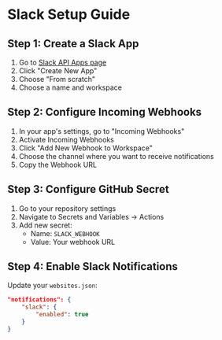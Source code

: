 # Slack Setup Guide

## Step 1: Create a Slack App
1. Go to [Slack API Apps page](https://api.slack.com/apps)
2. Click "Create New App"
3. Choose "From scratch"
4. Choose a name and workspace

## Step 2: Configure Incoming Webhooks
1. In your app's settings, go to "Incoming Webhooks"
2. Activate Incoming Webhooks
3. Click "Add New Webhook to Workspace"
4. Choose the channel where you want to receive notifications
5. Copy the Webhook URL

## Step 3: Configure GitHub Secret
1. Go to your repository settings
2. Navigate to Secrets and Variables → Actions
3. Add new secret:
   - Name: `SLACK_WEBHOOK`
   - Value: Your webhook URL

## Step 4: Enable Slack Notifications
Update your `websites.json`:
```json
"notifications": {
    "slack": {
        "enabled": true
    }
}
```